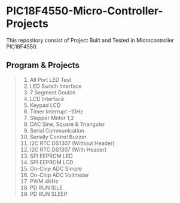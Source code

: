 # PIC18F4550-Micro-Controller-Projects
 This repository consist of Project Built and Tested in Microcontroller PIC18F4550.

 ## Program & Projects
 > 1. All Port LED Test
 > 2. LED Switch Interface
 > 3. 7 Segment Double
 > 4. LCD Interface
 > 5. Keypad LCD
 > 6. Timer Interrupt -10Hz
 > 7. Stepper Motor 1,2
 > 8. DAC Sine, Square & Triangular
 > 9. Serial Communication
 > 10. Serially Control Buzzer
 > 11. I2C RTC DS1307 (Without Header)
 > 12. I2C RTC DS1307 (With Header)
 > 13. SPI EEPROM LED
 > 14. SPI EEPROM LCD
 > 15. On-Chip ADC Simple
 > 16. On-Chip ADC Voltmeter
 > 17. PWM 4KHz
 > 18. PD RUN IDLE
 > 19. PD RUN SLEEP
